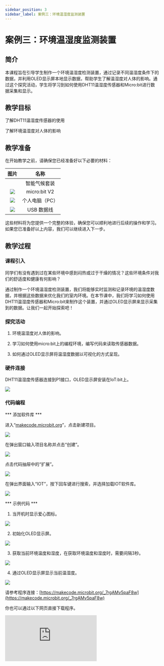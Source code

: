 ```yaml
---
sidebar_position: 3
sidebar_label: 案例三：环境温湿度监测装置
---
```


# 案例三：环境温湿度监测装置

## 简介

本课程旨在引导学生制作一个环境温湿度检测装置，通过记录不同温湿度条件下的数据，并利用OLED显示屏本地显示数据，帮助学生了解温湿度对人体的影响。通过这个探究活动，学生将学习到如何使用DHT11温湿度传感器和Micro:bit进行数据采集和显示。

## 教学目标

了解DHT11温湿度传感器的使用

了解环境温湿度对人体的影响

## 教学准备

在开始教学之前，请确保您已经准备好以下必要的材料：

| 图片 | 名称 |
| :-: | :-: |
|  | 智能气候套装 |
| ![](./images/microbit-smart-climate-kit-case-01-03.png) | micro:bit V2 |
| ![](./images/microbit-smart-climate-kit-case-01-04.png) | 个人电脑（PC） |
| ![](./images/microbit-smart-climate-kit-case-01-05.png) | USB 数据线 |

这些材料将为您提供一个完整的体验，确保您可以顺利地进行后续的操作和学习。如果您已准备好以上内容，我们可以继续进入下一步。

## 教学过程

### 课程引入

同学们有没有遇到过在某些环境中感到闷热或过于干燥的情况？这些环境条件对我们的舒适度和健康有何影响？

通过制作一个环境温湿度检测装置，我们将能够实时监测和记录环境的温湿度数据，并根据这些数据来优化我们的室内环境。在本节课中，我们将学习如何使用DHT11温湿度传感器和Micro:bit来制作这个装置，并通过OLED显示屏来显示采集到的数据。让我们一起开始探索吧！

### 探究活动

1. 环境温湿度对人体的影响。

2. 学习如何使用micro:bit上的编程环境，编写代码来读取传感器数据。

3. 如何通过OLED显示屏将温湿度数据以可视化的方式呈现。

### 硬件连接

DHT11温湿度传感器连接到P1接口，OLED显示屏安装在IoT:bit上。

![](./images/microbit-smart-climate-kit-case-03-06.png)

### 代码编程

*** 添加软件库 ***

进入“[makecode.microbit.org](https://makecode.microbit.org/)”，点击新建项目。

![](./images/smart-weather-station-kit-add-extension-01.png)

在弹出窗口输入项目名称并点击“创建”。

![](./images/smart-weather-station-kit-add-extension-02.png)

点击代码抽屉中的“扩展”。

![](./images/smart-weather-station-kit-add-extension-03.png)

在弹出界面输入“IOT”，按下回车键进行搜索，并选择加载IOT软件库。

![](./images/smart-weather-station-kit-add-extension-04.png)

*** 示例代码 ***

1. 当开机时显示爱心图标。

![](./images/microbit-smart-climate-kit-case-03-07.png)

2. 初始化OLED显示屏。

![](./images/microbit-smart-climate-kit-case-03-08.png)

3. 获取当前环境温度和湿度，在获取环境温度和湿度时，需要间隔3秒。

![](./images/microbit-smart-climate-kit-case-03-09.png)

4. 通过OLED显示屏显示当前温湿度。

![](./images/microbit-smart-climate-kit-case-03-10.png)

请参考程序连接：[https://makecode.microbit.org/_7rgAMv5paF8w](https://makecode.microbit.org/_7rgAMv5paF8w)

你也可以通过以下网页直接下载程序。

<div
    style={{
        position: 'relative',
        paddingBottom: '60%',
        overflow: 'hidden',
    }}
>
    <iframe
        src="https://makecode.microbit.org/_7rgAMv5paF8w"
        frameborder="0"
        sandbox="allow-popups allow-forms allow-scripts allow-same-origin"
        style={{
            position: 'absolute',
            width: '100%',
            height: '100%',
        }}
    />
</div>

*** 下载程序 ***

使用USB线连接PC和micro:bit V2。

![](./images/connect-microbit.gif)

连接成功后，电脑上会识别出一个名为`MICROBIT`的盘符。

![](./images/microbit-drive.png)

点击左下角的![](./images/download-01.png)，选择`Connect Device`。

![](./images/download-02.png)

点击![](./images/download-03.png)。

![](./images/download-04.png)

点击![](./images/download-05.png)。

![](./images/download-06.png)


在弹出窗口选择`BBC micro:bit CMSIS-DAP`，然后选择连接，至此，我们的micro:bit就已经连接成功。

![](./images/download-07.png)

点击下载程序。

![](./images/download-08.png)

### 团队合作与展示

学生分成小组，共同完成案例的制作和程序编写。

鼓励学生之间相互合作、交流和分享经验。

每个小组有机会向其他小组展示他们制作的案例，并演示。

*** 预期效果：连接电源后，micro:bit的LED矩阵先显示爱心，然后在OLED显示屏上显示当前温湿度。 ***

（GIF动图）

### 总结与反思

回顾课程内容，提醒学生掌握了哪些知识和技能。

引导学生讨论他们在制作过程中遇到的问题和困难，以及如何解决这些问题。

引导学生思考不同温湿度对人体的影响。

## 扩展知识

### 不同温湿度对人体的影响

不同温湿度条件对人体有不同的影响。以下是一些常见的温湿度条件及其对人体的影响：

高温高湿（闷热）：

脱水：高温高湿环境下，身体容易大量流失水分，导致脱水症状，如口渴、头晕、乏力等。
不适感：闷热的环境会使人感到不适，出汗增多，容易疲劳和失眠。
高温低湿（干燥热）：

脱水：高温下，人体容易通过出汗失去大量水分，而低湿度环境下水分蒸发速度加快，使得脱水风险增加。
皮肤问题：干燥的环境可能导致皮肤干燥、粗糙，出现皲裂和过敏等问题。
低温高湿（寒冷潮湿）：

不适感：寒冷潮湿的环境容易使人感到湿冷和不适，容易导致身体局部受寒，增加感冒和呼吸道疾病的风险。
低温低湿（干冷）：

皮肤干燥：干冷的环境可能导致皮肤水分流失，使皮肤干燥、紧绷，甚至出现瘙痒和龟裂等问题。
呼吸道问题：低温下，干燥的空气可能刺激呼吸道黏膜，引发咳嗽、喉咙痛和鼻塞等不适症状。
需要注意的是，每个人对温湿度的感受和适应能力有所不同，因此个体之间的反应可能会有所差异。此外，温湿度对人体的影响也会受到其他因素的影响，如个人健康状况、活动强度和时间等。因此，保持适宜的室内温湿度对于人体舒适和健康至关重要。
